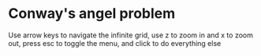 # Conway's angel problem
Use arrow keys to navigate the infinite grid, use z to zoom in and x to zoom out, press esc to toggle the menu, and click to do everything else
